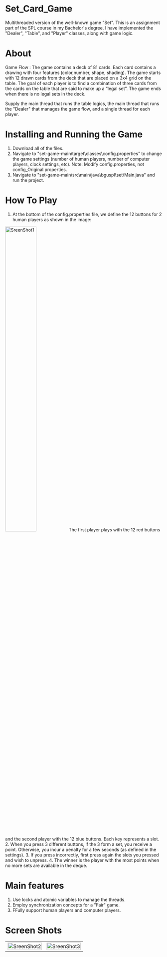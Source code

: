 # Set_Card_Game

Multithreaded version of the well-known game "Set". This is an assignment part of the SPL course in my Bachelor's degree. I have implemented the "Dealer", "Table", and "Player" classes, along with game logic.

# About

Game Flow : The game contains a deck of 81 cards. Each card contains a drawing with four features (color,number, shape, shading). The game starts with 12 drawn cards from the deck that are placed on a 3x4 grid on the table. The goal of each player is to find a combination of three cards from the cards on the table that are said to make up a “legal set”. The game ends when there is no legal sets in the deck.

Supply the main thread that runs the table logics, the main thread that runs the "Dealer" that manages the game flow, and a single thread for each player.

# Installing and Running the Game

1. Download all of the files.
2. Navigate to "set-game-main\target\classes\config.properties" to change the game settings (number of human players, number of computer players, clock settings, etc). Note: Modify config.properties, not config_Original.properties.
3. Navigate to "set-game-main\src\main\java\bguspl\set\Main.java" and run the project.

# How To Play

1. At the bottom of the config.properties file, we define the 12 buttons for 2 human players as shown in the image:
<img style="max-width:200px; width:50%"  src="https://github.com/omer2080/set-game/assets/118855264/572e9362-e1a1-4cba-b214-36ca5542ecdf" alt="SreenShot1" >
The first player plays with the 12 red buttons and the second player with the 12 blue buttons. Each key represents a slot.
2. When you press 3 different buttons, if the 3 form a set, you receive a point. Otherwise, you incur a penalty for a few seconds (as defined in the settings).
3. If you press incorrectly, first press again the slots you pressed and wish to unpress.
4. The winner is the player with the most points when no more sets are available in the deque.

# Main features 
1.	Use locks and atomic variables to manage the threads. 
2.	Employ synchronization concepts for a "Fair" game.
3.	FFully support human players and computer players.


# Screen Shots
| | |
|:-------------------------:|:-------------------------:|
|<img style="max-width:200px; width:100%"  src="https://github.com/omer2080/set-game/assets/118855264/cdaa227c-057f-4e12-8cd6-b5034669f58d" alt="SreenShot2" >|<img style="max-width:200px; width:100%"  src="https://github.com/omer2080/set-game/assets/118855264/3ad72dbb-3996-4152-b65d-9687cb3eebbe" alt="SreenShot3" >




